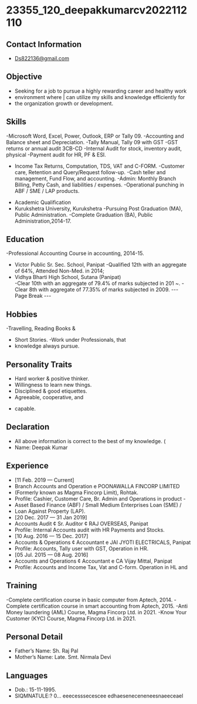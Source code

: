 # 23355_120_deepakkumarcv2022112110

## Contact Information

* Ds822136@gmail.com


## Objective

* Seeking for a job to pursue a highly rewarding career and healthy work
* environment where | can utilize my skills and knowledge efficiently for
* the organization growth or development.


## Skills

-Microsoft Word, Excel, Power, Outlook, ERP or Tally 09.
-Accounting and Balance sheet and Depreciation.
-Tally Manual, Tally 09 with GST
-GST returns or annual audit 3CB-CD
-Internal Audit for stock, inventory audit, physical
-Payment audit for HR, PF & ESI.
- Income Tax Returns, Computation, TDS, VAT and C-FORM.
-Customer care, Retention and Query/Request follow-up.
-Cash teller and management, Fund Flow, and accounting.
-Admin: Monthly Branch Billing, Petty Cash, and liabilities / expenses.
-Operational punching in ABF / SME / LAP products.
* Academic Qualification
* Kurukshetra University, Kurukshetra
-Pursuing Post Graduation (MA), Public Administration.
-Complete Graduation (BA), Public Administration,2014-17.


## Education

-Professional Accounting Course in accounting, 2014-15.
* Victor Public Sr. Sec. School, Panipat
-Qualified 12th with an aggregate of 64%, Attended Non-Med. in 2014;
* Vidhya Bharti High School, Sutana (Panipat) \
-Clear 10th with an aggregate of 79.4% of marks subjected in 201 ~.
-Clear 8th with aggregate of 77.35% of marks subjected in 2009.
--- Page Break ---


## Hobbies

-Travelling, Reading Books &
* Short Stories.
-Work under Professionals, that
* knowledge always pursue.


## Personality Traits

- Hard worker & positive thinker.
- Willingness to learn new things.
- Disciplined & good etiquettes.
- Agreeable, cooperative, and
* capable.


## Declaration

* All above information is correct to the best of my knowledge. (
* Name: Deepak Kumar


## Experience

* [11 Feb. 2019 — Current]
* Branch Accounts and Operation e POONAWALLA FINCORP LIMITED
* (Formerly known as Magma Fincorp Limit), Rohtak.
* Profile: Cashier, Customer Care, Br. Admin and Operations in product -
* Asset Based Finance (ABF) / Small Medium Enterprises Loan (SME) /
* Loan Against Property (LAP).
* [20 Dec. 2017 — 31 Jan 2019]
* Accounts Audit ¢ Sr. Auditor ¢ RAJ OVERSEAS, Panipat
* Profile: Internal Accounts audit with HR Payments and Stocks.
* [10 Aug. 2016 — 15 Dec. 2017]
* Accounts & Operations ¢ Accountant e JAI JYOTI ELECTRICALS, Panipat
* Profile: Accounts, Tally user with GST, Operation in HR.
* [05 Jul. 2015 — 08 Aug. 2016]
* Accounts and Operations ¢ Accountant e CA Vijay Mittal, Panipat
* Profile: Accounts and Income Tax, Vat and C-form. Operation in HL and


## Training

-Complete certification course in basic computer from Aptech, 2014.
-Complete certification course in smart accounting from Aptech, 2015.
-Anti Money laundering (AML) Course, Magma Fincorp Ltd. in 2021.
-Know Your Customer (KYC) Course, Magma Fincorp Ltd. in 2021.


## Personal Detail

* Father’s Name: Sh. Raj Pal
* Mother’s Name: Late. Smt. Nirmala Devi


## Languages

* Dob.: 15-11-1995.
* SIQMNATULE:? 0... eeecesssecescee edhaeseneceneneesnaeeceael

